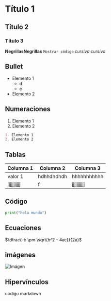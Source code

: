 # Título 1
## Título 2
### Título 3
**Negrillas**__Negrillas__
`Mostrar código`
*cursiva* _cursiva_
## Bullet
- Elemento 1
    - d
    - e
- Elemento 2
## Numeraciones
1. Elemento 1
2. Elemento 2

````markdown
1. Elemento 1
2. Elemento 2
````
## Tablas
| Columna 1 | Columna 2 | Columna 3 |
|-----------|-----------|-----------|
|valor 1    | hdhhdhdhdh|hhhhhhhhhhh|
|jjjjjjjjjjj|f|jjjjjjjjjjj|

## Código
```python
print("hola mundo")
```

## Ecuaciones
$\dfrac{-b \pm \sqrt{b^2 - 4ac}}{2a}$

## imágenes
![Imágen]()

## Hipervínculos
[]()

código markdown